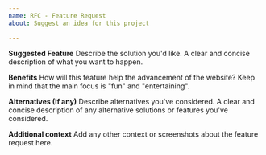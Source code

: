 ```yaml
---
name: RFC - Feature Request
about: Suggest an idea for this project

---
```


**Suggested Feature**
Describe the solution you'd like. A clear and concise description of what you want to happen.

**Benefits**
How will this feature help the advancement of the website? Keep in mind that the main focus is "fun" and "entertaining".

**Alternatives (If any)**
Describe alternatives you've considered. A clear and concise description of any alternative solutions or features you've considered.

**Additional context**
Add any other context or screenshots about the feature request here.
